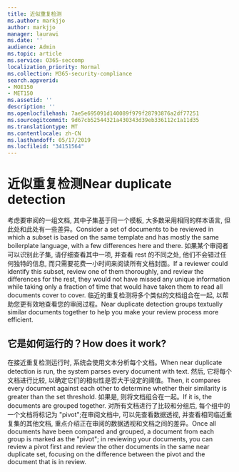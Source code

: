 ```yaml
---
title: 近似重复检测
ms.author: markjjo
author: markjjo
manager: laurawi
ms.date: ''
audience: Admin
ms.topic: article
ms.service: O365-seccomp
localization_priority: Normal
ms.collection: M365-security-compliance
search.appverid:
- MOE150
- MET150
ms.assetid: ''
description: ''
ms.openlocfilehash: 7ae5e695091d140089f979f28793876a2df77251
ms.sourcegitcommit: 9d67cb52544321a430343d39eb336112c1a11d35
ms.translationtype: MT
ms.contentlocale: zh-CN
ms.lasthandoff: 05/17/2019
ms.locfileid: "34151564"
---
```

# <a name="near-duplicate-detection"></a><span data-ttu-id="2d9c1-102">近似重复检测</span><span class="sxs-lookup"><span data-stu-id="2d9c1-102">Near duplicate detection</span></span>

<span data-ttu-id="2d9c1-103">考虑要审阅的一组文档, 其中子集基于同一个模板, 大多数采用相同的样本语言, 但此处和此处有一些差异。</span><span class="sxs-lookup"><span data-stu-id="2d9c1-103">Consider a set of documents to be reviewed in which a subset is based on the same template and has mostly the same boilerplate language, with a few differences here and there.</span></span> <span data-ttu-id="2d9c1-104">如果某个审阅者可以识别此子集, 请仔细查看其中一项, 并查看 rest 的不同之处, 他们不会错过任何独特的信息, 而只需要花费一小时间来阅读所有文档封面。</span><span class="sxs-lookup"><span data-stu-id="2d9c1-104">If a reviewer could identify this subset, review one of them thoroughly, and review the differences for the rest, they would not have missed any unique information while taking only a fraction of time that would have taken them to read all documents cover to cover.</span></span> <span data-ttu-id="2d9c1-105">临近的重复检测将多个类似的文档组合在一起, 以帮助您更有效地查看您的审阅过程。</span><span class="sxs-lookup"><span data-stu-id="2d9c1-105">Near duplicate detection groups textually similar documents together to help you make your review process more efficient.</span></span>

## <a name="how-does-it-work"></a><span data-ttu-id="2d9c1-106">它是如何运行的？</span><span class="sxs-lookup"><span data-stu-id="2d9c1-106">How does it work?</span></span>

<span data-ttu-id="2d9c1-107">在接近重复检测运行时, 系统会使用文本分析每个文档。</span><span class="sxs-lookup"><span data-stu-id="2d9c1-107">When near duplicate detection is run, the system parses every document with text.</span></span> <span data-ttu-id="2d9c1-108">然后, 它将每个文档进行比较, 以确定它们的相似性是否大于设定的阈值。</span><span class="sxs-lookup"><span data-stu-id="2d9c1-108">Then, it compares every document against each other to determine whether their similarity is greater than the set threshold.</span></span> <span data-ttu-id="2d9c1-109">如果是, 则将文档组合在一起。</span><span class="sxs-lookup"><span data-stu-id="2d9c1-109">If it is, the documents are grouped together.</span></span> <span data-ttu-id="2d9c1-110">对所有文档进行了比较和分组后, 每个组中的一个文档将标记为 "pivot";在审阅文档中, 可以先查看数据透视, 并查看相同临近重复集的其他文档, 重点介绍正在审阅的数据透视和文档之间的差异。</span><span class="sxs-lookup"><span data-stu-id="2d9c1-110">Once all documents have been compared and grouped, a document from each group is marked as the "pivot"; in reviewing your documents, you can review a pivot first and review the other documents in the same near duplicate set, focusing on the difference between the pivot and the document that is in review.</span></span>